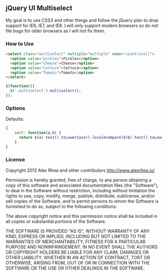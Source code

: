 ## jQuery UI Multiselect

My goal is to use CSS3 and other things and follow the jQuery plan to drop support for IE6, IE7, and IE8. I will only support modern browsers so do not file bugs for older browsers as I will not fix them.

### How to Use

```html
<select class="multiselect" multiple="multiple" name="countries[]">
  <option value="pickles">Pickles</option>
  <option value="cheese">Cheese</option>
  <option value="Lettuce">lettuce</option>
  <option value="Tomato">Tomato</option>
</select>
```

```javascript
$(function(){
  $('.multiselect').multiselect();
});
```

### Options
Defaults:
```javascript
{
    sort: function(a,b) {
      return $(a).text().toLowerCase().localeCompare($(b).text().toLowerCase());
    }
}
```

### License

Copyright 2012 Alex Rhea and other contributors
http://www.alexrhea.io/

Permission is hereby granted, free of charge, to any person obtaining
a copy of this software and associated documentation files (the
"Software"), to deal in the Software without restriction, including
without limitation the rights to use, copy, modify, merge, publish,
distribute, sublicense, and/or sell copies of the Software, and to
permit persons to whom the Software is furnished to do so, subject to
the following conditions:

The above copyright notice and this permission notice shall be
included in all copies or substantial portions of the Software.

THE SOFTWARE IS PROVIDED "AS IS", WITHOUT WARRANTY OF ANY KIND,
EXPRESS OR IMPLIED, INCLUDING BUT NOT LIMITED TO THE WARRANTIES OF
MERCHANTABILITY, FITNESS FOR A PARTICULAR PURPOSE AND
NONINFRINGEMENT. IN NO EVENT SHALL THE AUTHORS OR COPYRIGHT HOLDERS BE
LIABLE FOR ANY CLAIM, DAMAGES OR OTHER LIABILITY, WHETHER IN AN ACTION
OF CONTRACT, TORT OR OTHERWISE, ARISING FROM, OUT OF OR IN CONNECTION
WITH THE SOFTWARE OR THE USE OR OTHER DEALINGS IN THE SOFTWARE.